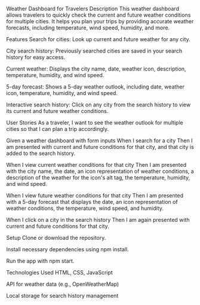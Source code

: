 Weather Dashboard for Travelers
Description
This weather dashboard allows travelers to quickly check the current and future weather conditions for multiple cities. It helps you plan your trips by providing accurate weather forecasts, including temperature, wind speed, humidity, and more.

Features
Search for cities: Look up current and future weather for any city.

City search history: Previously searched cities are saved in your search history for easy access.

Current weather: Displays the city name, date, weather icon, description, temperature, humidity, and wind speed.

5-day forecast: Shows a 5-day weather outlook, including date, weather icon, temperature, humidity, and wind speed.

Interactive search history: Click on any city from the search history to view its current and future weather conditions.

User Stories
As a traveler, I want to see the weather outlook for multiple cities so that I can plan a trip accordingly.

Given a weather dashboard with form inputs When I search for a city Then I am presented with current and future conditions for that city, and that city is added to the search history.

When I view current weather conditions for that city Then I am presented with the city name, the date, an icon representation of weather conditions, a description of the weather for the icon's alt tag, the temperature, humidity, and wind speed.

When I view future weather conditions for that city Then I am presented with a 5-day forecast that displays the date, an icon representation of weather conditions, the temperature, wind speed, and humidity.

When I click on a city in the search history Then I am again presented with current and future conditions for that city.

Setup
Clone or download the repository.

Install necessary dependencies using npm install.

Run the app with npm start.

Technologies Used
HTML, CSS, JavaScript

API for weather data (e.g., OpenWeatherMap)

Local storage for search history management



